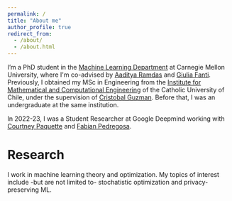 ```yaml
---
permalink: /
title: "About me"
author_profile: true
redirect_from: 
  - /about/
  - /about.html
---
```


I’m a PhD student in the [Machine Learning Department]([https://duckduckgo.com](https://www.ml.cmu.edu/)) at Carnegie Mellon University, where I'm co-advised by [Aaditya Ramdas](https://www.stat.cmu.edu/~aramdas/) and [Giulia Fanti](https://gfanti.github.io/). Previously, I obtained my MSc in Engineering from the [Institute for Mathematical and Computational Engineering](https://imc.uc.cl/) of the Catholic University of Chile, under the supervision of [Cristobal Guzman](https://sites.google.com/view/cguzman/). Before that, I was an undergraduate at the same institution. 

In 2022-23, I was a Student Researcher at Google Deepmind working with [Courtney Paquette](https://cypaquette.github.io/) and [Fabian Pedregosa](https://fa.bianp.net/pages/about.html).

<h1>Research</h1>

I work in machine learning theory and optimization. My topics of interest include -but are not limited to- stochatistic optimization and privacy-preserving ML.


